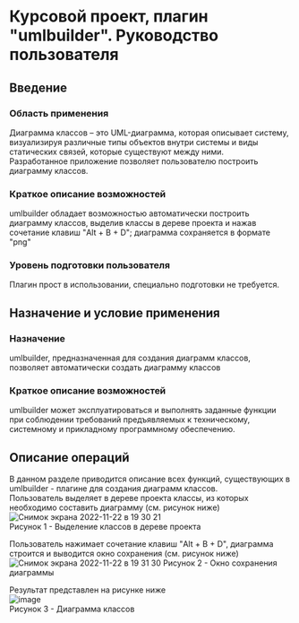# Курсовой проект, плагин "umlbuilder". Руководство пользователя
## Введение
### Область применения
  Диаграмма классов – это UML-диаграмма, которая описывает систему, визуализируя различные типы объектов внутри системы и виды статических связей, которые существуют между ними.  
  Разработанное приложение позволяет пользователю построить диаграмму классов.

### Краткое описание возможностей
  umlbuilder обладает возможностью автоматически построить диаграмму классов, выделив классы в дереве проекта и нажав сочетание клавиш "Alt + B + D"; диаграмма сохраняется в формате "png"

### Уровень подготовки пользователя
  Плагин прост в использовании, специально подготовки не требуется.
 
## Назначение и условие применения
### Назначение
  umlbuilder, предназначенная для создания диаграмм классов, позволяет автоматически создать диаграмму классов

### Краткое описание возможностей
  umlbuilder может эксплуатироваться и выполнять заданные функции при соблюдении требований предъявляемых к техническому, системному и прикладному программному обеспечению.

## Описание операций
  В данном разделе приводится описание всех функций, существующих в umlbuilder - плагине для создания диаграмм классов.  
  Пользователь выделяет в дереве проекта классы, из которых необходимо составить диаграмму (см. рисунок ниже)
   ![Снимок экрана 2022-11-22 в 19 30 21](https://user-images.githubusercontent.com/107755206/203369204-2bdb5ff8-3a2e-47dd-8dee-30cabea70d81.png)  
   Рисунок 1 - Выделение классов в дереве проекта
  
  Пользователь нажимает сочетание клавиш "Alt + B + D", диаграмма строится и выводится окно сохранения (см. рисунок ниже)
    ![Снимок экрана 2022-11-22 в 19 31 30](https://user-images.githubusercontent.com/107755206/203369352-1dec6033-924c-4296-a9e1-50055d28aaed.png)
   Рисунок 2 - Окно сохранения диаграммы
   
  Результат представлен на рисунке ниже  
  ![image](https://user-images.githubusercontent.com/107755206/203369424-05cdbabd-1b41-47df-b53b-4aa79575c4db.png)  
   Рисунок 3 - Диаграмма классов
  
